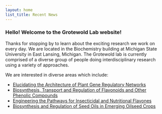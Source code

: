 ```yaml
---
layout: home
list_title: Recent News
---
```



### Hello! Welcome to the Grotewold Lab website!

Thanks for stopping by to learn about the exciting research we work on every day. We are located in the Biochemistry building at Michigan State University in East Lansing, Michigan. The Grotewold lab is currently comprised of a diverse group of people doing interdisciplinary research using a variety of approaches.

We are interested in diverse areas which include:

- [Elucidating the Architecture of Plant Gene Regulatory Networks](/projects#project1)
- [Biosynthesis, Transport and Regulation of Flavonoids and Other Phenolic Compounds](/projects#project2)
- [Engineering the Pathways for Insecticidal and Nutritional Flavones](/projects#project3)
- [Biosynthesis and Regulation of Seed Oils in Emerging Oilseed Crops](/projects#project4)
